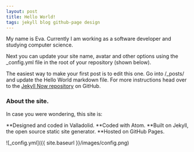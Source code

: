 ```yaml
---
layout: post
title: Hello World!
tags: jekyll blog github-page design
---
```



My name is Eva. Currently I am working as a software developer and studying computer science.

Next you can update your site name, avatar and other options using the _config.yml file in the root of your repository (shown below).



The easiest way to make your first post is to edit this one. Go into /_posts/ and update the Hello World markdown file. For more instructions head over to the [Jekyll Now repository](https://github.com/barryclark/jekyll-now) on GitHub.


### About the site.

In case you were wondering, this site is:

**Designed and coded in Valladolid.
**Coded with Atom.
**Built on Jekyll, the open source static site generator.
**Hosted on GitHub Pages.


![_config.yml]({{ site.baseurl }}/images/config.png)

